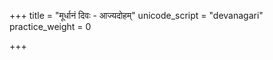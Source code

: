 +++
title = "मूर्धानं दिवः - आज्यदोहम्"
unicode_script = "devanagari"
practice_weight = 0

+++
<div class="js_include" url="/vedAH/sAma/paravastu-saama/devaH/agniH/mUrdhAnam-divaH-Ajyadoham/"  newLevelForH1="1" includeTitle="false"> </div>